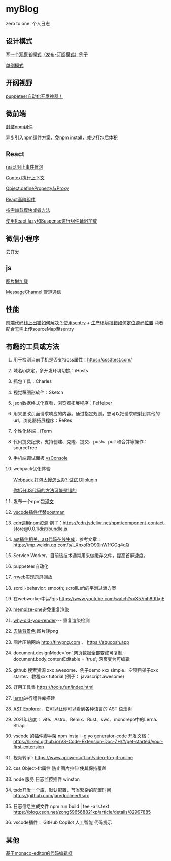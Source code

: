 # myBlog
zero to one. 个人日志
## 设计模式
[写一个观察者模式（发布-订阅模式）例子](https://github.com/twosugar/myBlog/issues/1)

[单例模式](https://github.com/twosugar/myBlog/issues/2)

## 开阔视野
[puppeteer自动化开发神器！](https://github.com/puppeteer/puppeteer)

## 微前端
[封装npm组件](https://github.com/twosugar/myBlog/issues/14)

[异步引入npm组件方案，免npm install，减少打包后体积](https://github.com/twosugar/myBlog/issues/15)

## React
[react阻止事件冒泡](https://github.com/twosugar/myBlog/issues/3)

[Context执行上下文](https://github.com/twosugar/myBlog/issues/4)

[Object.defineProperty与Proxy](https://github.com/twosugar/myBlog/issues/5)

[React高阶组件](https://github.com/twosugar/myBlog/issues/6)

[按需加载模块或者方法](https://github.com/twosugar/myBlog/issues/11)

[使用React.lazy和Suspense进行组件延迟加载](https://github.com/twosugar/myBlog/issues/13)

## 微信小程序
云开发

## js
[图片懒加载](https://github.com/twosugar/myBlog/issues/7)

[MessageChannel 管道通信](https://github.com/twosugar/myBlog/issues/9)

## 性能
[前端代码线上出错如何解决？使用sentry](https://mp.weixin.qq.com/s/_p9m7lVOJJi4cRoGm6TjGA)  + [生产环境报错如何定位源码位置](https://mp.weixin.qq.com/s?__biz=MzA4Nzg0MDM5Nw==&mid=2247484558&amp;idx=1&amp;sn=f19de042ebb281654c852ce07e823a24&source=41#wechat_redirect) 两者配合无需上传sourceMap至sentry

## 有趣的工具或方法
1. 用于检测当前手机是否支持css属性：https://css3test.com/
2. 域名ip绑定，多开发环境切换：iHosts
3. 抓包工具：Charles
4. 视觉稿图形软件：Sketch
5. json数据格式化查看，浏览器拓展程序：FeHelper
6. 用来更改页面请求响应的内容。通过指定规则，您可以把请求映射到其他的url，浏览器拓展程序：ReRes
7. 个性化终端：iTerm
8. 代码提交纪录，支持创建、克隆、提交、push、pull 和合并等操作：sourceTree
9. 手机端调试面板 [vsConsole](https://github.com/Tencent/vConsole/blob/dev/README_CN.md)
10. webpack优化体验:

    [Webpack 打包太慢怎么办? 试试 Dllplugin](https://mp.weixin.qq.com/s/W5_WiDGck6tMUe4CNU_qPA)
    
    [你拆分JS代码的方法可能是错的](https://mp.weixin.qq.com/s/W5_WiDGck6tMUe4CNU_qPA)
11. 发布一个npm包[译文](https://juejin.im/post/5c26c1b65188252dcb312ad6)
12. [vscode插件代替postman](https://juejin.im/post/5e2067f7f265da3e405028fb?from=timeline)
13. [cdn调用npm资源](https://www.jsdelivr.com/).例子：https://cdn.jsdelivr.net/npm/component-contact-store@0.0.1/dist/bundle.js
14. [ast插件相关，ast代码在线生成](https://astexplorer.net/)，参考文章：https://mp.weixin.qq.com/s/i_XnxoRrO90lnW1fGGq4qQ
15. Service Worker，目前该技术通常用来做缓存文件，提高首屏速度。
16. puppeteer自动化
17. [rrweb](https://github.com/rrweb-io/rrweb)实现录屏回放
18. scroll-behavior: smooth;  scrollLeft的平滑过渡方案
19. 在webworker中运行js https://www.youtube.com/watch?v=X57mh8tKkgE
20. [memoize-one](https://github.com/alexreardon/memoize-one)避免重复渲染
21. [why-did-you-render](https://github.com/welldone-software/why-did-you-render)--- 重复渲染检测
22. [去除背景色](https://www.aigei.com/bgremover/) 图片转png
23. 图片压缩网站 http://tinypng.com 、 https://squoosh.app
24. document.designMode='on',网页数据全部变成可复制; document.body.contentEditable = 'true', 网页变为可编辑
25. github 搜索资源 xxx awesome、例子demo xxx simple、空项目架子xxx starter、教程xxx tutorial  (例子： javascript awesome)
26. 好用工具集 https://tools.fun/index.html
27. [lerna](https://github.com/lerna/lerna)进行组件库搭建
28. [AST Explorer](https://astexplorer.net/)，它可以让你可以看到各种语言的 AST 语法树
29. 2021年热度： vite、Astro、Remix、Rust、swc、monorepo中的Lerna、Strapi
30. vscode 的插件脚手架 npm install -g yo generator-code  开发文档：https://liiked.github.io/VS-Code-Extension-Doc-ZH/#/get-started/your-first-extension
31. 视频转gif: https://www.apowersoft.cn/video-to-gif-online
32. css Object-fit属性 防止图片拉伸 使其保持覆盖
33. node 服务 日志监控插件 winston
34. tsdx开发一个库，默认配置，节省繁杂的配置时间 https://github.com/jaredpalmer/tsdx
35. 日志信息生成文件 npm run build | tee -a ls.text        https://blog.csdn.net/zong596568821xp/article/details/82997885
36. vscode插件： GitHub Copilot 人工智能 代码提示
## 其他
[基于monaco-editor的代码编辑框](https://github.com/twosugar/myBlog/issues/8)
